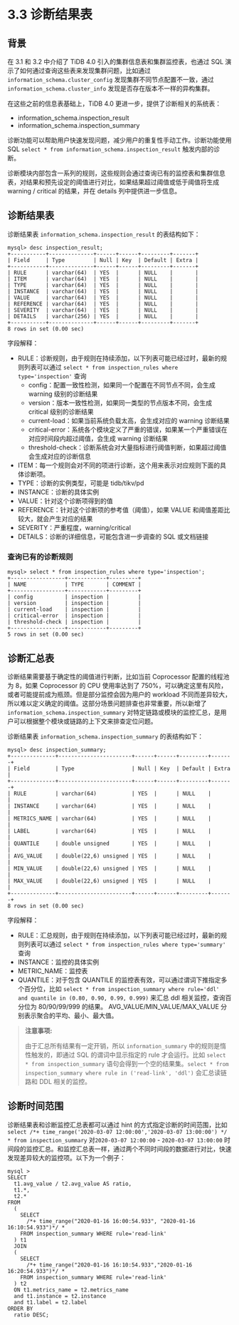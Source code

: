 # 3.3 诊断结果表

## 背景

在 3.1 和 3.2 中介绍了 TiDB 4.0 引入的集群信息表和集群监控表，也通过 SQL 演示了如何通过查询这些表来发现集群问题，比如通过 `information_schema.cluster_config` 发现集群不同节点配置不一致，通过 `information_schema.cluster_info` 发现是否存在版本不一样的异构集群。

在这些之前的信息表基础上，TiDB 4.0 更进一步，提供了诊断相关的系统表：
 * information_schema.inspection_result
 * information_schema.inspection_summary

诊断功能可以帮助用户快速发现问题，减少用户的重复性手动工作。诊断功能使用 SQL `select * from information_schema.inspection_result` 触发内部的诊断。

诊断模块内部包含一系列的规则，这些规则会通过查询已有的监控表和集群信息表，对结果和预先设定的阈值进行对比，如果结果超过阈值或低于阈值将生成 warning / critical 的结果，并在 details 列中提供进一步信息。

## 诊断结果表

诊断结果表 `information_schema.inspection_result` 的表结构如下：

```
mysql> desc inspection_result;
+-----------+--------------+------+------+---------+-------+
| Field     | Type         | Null | Key  | Default | Extra |
+-----------+--------------+------+------+---------+-------+
| RULE      | varchar(64)  | YES  |      | NULL    |       |
| ITEM      | varchar(64)  | YES  |      | NULL    |       |
| TYPE      | varchar(64)  | YES  |      | NULL    |       |
| INSTANCE  | varchar(64)  | YES  |      | NULL    |       |
| VALUE     | varchar(64)  | YES  |      | NULL    |       |
| REFERENCE | varchar(64)  | YES  |      | NULL    |       |
| SEVERITY  | varchar(64)  | YES  |      | NULL    |       |
| DETAILS   | varchar(256) | YES  |      | NULL    |       |
+-----------+--------------+------+------+---------+-------+
8 rows in set (0.00 sec)
```

字段解释：

* RULE：诊断规则，由于规则在持续添加，以下列表可能已经过时，最新的规则列表可以通过 `select * from inspection_rules where type='inspection'` 查询
  - config：配置一致性检测，如果同一个配置在不同节点不同，会生成 warning 级别的诊断结果
  - version：版本一致性检测，如果同一类型的节点版本不同，会生成 critical 级别的诊断结果
  - current-load：如果当前系统负载太高，会生成对应的 warning 诊断结果
  - critical-error：系统各个模块定义了严重的错误，如果某一个严重错误在对应时间段内超过阈值，会生成 warning 诊断结果
  - threshold-check：诊断系统会对大量指标进行阈值判断，如果超过阈值会生成对应的诊断信息
* ITEM：每一个规则会对不同的项进行诊断，这个用来表示对应规则下面的具体诊断项。
* TYPE：诊断的实例类型，可能是 tidb/tikv/pd
* INSTANCE：诊断的具体实例
* VALUE：针对这个诊断项得到的值
* REFERENCE：针对这个诊断项的参考值（阈值），如果 VALUE 和阈值差距比较大，就会产生对应的结果
* SEVERITY：严重程度，warning/critical
* DETAILS：诊断的详细信息，可能包含进一步调查的 SQL 或文档链接

### 查询已有的诊断规则

```
mysql> select * from inspection_rules where type='inspection';
+-----------------+------------+---------+
| NAME            | TYPE       | COMMENT |
+-----------------+------------+---------+
| config          | inspection |         |
| version         | inspection |         |
| current-load    | inspection |         |
| critical-error  | inspection |         |
| threshold-check | inspection |         |
+-----------------+------------+---------+
5 rows in set (0.00 sec)
```

## 诊断汇总表

诊断结果需要基于确定性的阈值进行判断，比如当前 Coprocessor 配置的线程池为 8，如果 Coprocessor 的 CPU 使用率达到了 750%，可以确定这里有风险，或者可能提前成为瓶颈。但是部分监控会因为用户的 workload 不同而差异较大，所以难以定义确定的阈值。这部分场景问题排查也非常重要，所以新增了 `information_schema.inspection_summary`  对特定链路或模块的监控汇总，是用户可以根据整个模块或链路的上下文来排查定位问题。

诊断结果表 `information_schema.inspection_summary` 的表结构如下：

```
mysql> desc inspection_summary;
+--------------+-----------------------+------+------+---------+-------+
| Field        | Type                  | Null | Key  | Default | Extra |
+--------------+-----------------------+------+------+---------+-------+
| RULE         | varchar(64)           | YES  |      | NULL    |       |
| INSTANCE     | varchar(64)           | YES  |      | NULL    |       |
| METRICS_NAME | varchar(64)           | YES  |      | NULL    |       |
| LABEL        | varchar(64)           | YES  |      | NULL    |       |
| QUANTILE     | double unsigned       | YES  |      | NULL    |       |
| AVG_VALUE    | double(22,6) unsigned | YES  |      | NULL    |       |
| MIN_VALUE    | double(22,6) unsigned | YES  |      | NULL    |       |
| MAX_VALUE    | double(22,6) unsigned | YES  |      | NULL    |       |
+--------------+-----------------------+------+------+---------+-------+
8 rows in set (0.00 sec)
```

字段解释：

* RULE：汇总规则，由于规则在持续添加，以下列表可能已经过时，最新的规则列表可以通过 `select * from inspection_rules where type='summary'` 查询
* INSTANCE：监控的具体实例
* METRIC_NAME：监控表
* QUANTILE：对于包含 QUANTILE 的监控表有效，可以通过谓词下推指定多个百分位，比如 `select * from inspection_summary where rule='ddl' and quantile in (0.80, 0.90, 0.99, 0.999)` 来汇总 ddl 相关监控，查询百分位为 80/90/99/999 的结果。
AVG_VALUE/MIN_VALUE/MAX_VALUE 分别表示聚合的平均、最小、最大值。

> **注意事项:**
>
>由于汇总所有结果有一定开销，所以 `information_summary` 中的规则是惰性触发的，即通过 SQL 的谓词中显示指定的 rule 才会运行。比如 `select * from inspection_summary` 语句会得到一个空的结果集。`select * from inspection_summary where rule in ('read-link', 'ddl')` 会汇总读链路和 DDL 相关的监控。

## 诊断时间范围
诊断结果表和诊断监控汇总表都可以通过 hint 的方式指定诊断的时间范围，比如 `select /*+ time_range('2020-03-07 12:00:00','2020-03-07 13:00:00') */ * from inspection_summary` 对`2020-03-07 12:00:00` - `2020-03-07 13:00:00` 时间段的监控汇总。和监控汇总表一样，通过两个不同时间段的数据进行对比，快速发现差异较大的监控项。以下为一个例子：

```
mysql > 
SELECT 
  t1.avg_value / t2.avg_value AS ratio, 
  t1.*, 
  t2.* 
FROM 
  (
    SELECT 
      /*+ time_range("2020-01-16 16:00:54.933", "2020-01-16 16:10:54.933")*/ * 
    FROM inspection_summary WHERE rule='read-link'
  ) t1 
  JOIN
  (
    SELECT 
      /*+ time_range("2020-01-16 16:10:54.933","2020-01-16 16:20:54.933")*/ *
    FROM inspection_summary WHERE rule='read-link'
  ) t2
  ON t1.metrics_name = t2.metrics_name 
  and t1.instance = t2.instance 
  and t1.label = t2.label 
ORDER BY 
  ratio DESC;
```
